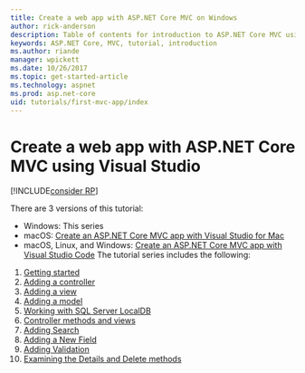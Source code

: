 ```yaml
---
title: Create a web app with ASP.NET Core MVC on Windows
author: rick-anderson
description: Table of contents for introduction to ASP.NET Core MVC using Visual Studio on Windows.
keywords: ASP.NET Core, MVC, tutorial, introduction
ms.author: riande
manager: wpickett
ms.date: 10/26/2017
ms.topic: get-started-article
ms.technology: aspnet
ms.prod: asp.net-core
uid: tutorials/first-mvc-app/index
---
```

# Create a web app with ASP.NET Core MVC using Visual Studio

[!INCLUDE[consider RP](../../includes/razor.md)]

There are 3 versions of this tutorial:

* Windows: This series
* macOS: [Create an ASP.NET Core MVC app with Visual Studio for Mac](xref:tutorials/first-mvc-app-mac/start-mvc)
* macOS, Linux, and Windows: [Create an ASP.NET Core MVC app with Visual Studio Code](xref:tutorials/first-mvc-app-xplat/start-mvc)
The tutorial series includes the following:

1. [Getting started](start-mvc.md)
1. [Adding a controller](adding-controller.md)
1. [Adding a view](adding-view.md)
1. [Adding a model](adding-model.md)
1. [Working with SQL Server LocalDB](working-with-sql.md)
1. [Controller methods and views](controller-methods-views.md)
1. [Adding Search](search.md)
1. [Adding a New Field](new-field.md)
1. [Adding Validation](validation.md)
1. [Examining the Details and Delete methods](details.md)
